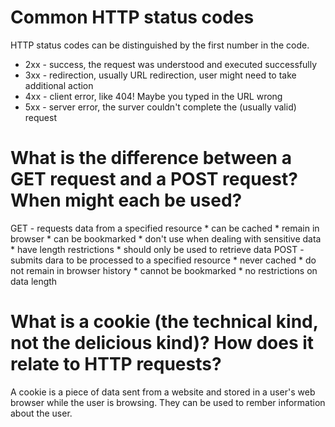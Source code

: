 # Common HTTP status codes

HTTP status codes can be distinguished by the first number in the code.

* 2xx - success, the request was understood and executed successfully
* 3xx - redirection, usually URL redirection, user might need to take additional action
* 4xx - client error, like 404! Maybe you typed in the URL wrong 
* 5xx - server error, the surver couldn't complete the (usually valid) request

# What is the difference between a GET request and a POST request? When might each be used?

GET - requests data from a specified resource
	* can be cached
	* remain in browser
	* can be bookmarked
	* don't use when dealing with sensitive data
	* have length restrictions
	* should only be used to retrieve data
POST - submits dara to be processed to a specified resource
	* never cached
	* do not remain in browser history
	* cannot be bookmarked
	* no restrictions on data length

# What is a cookie (the technical kind, not the delicious kind)? How does it relate to HTTP requests?

A cookie is a piece of data sent from a website and stored in a user's web browser while the user is browsing. They can be used to rember information about the user. 